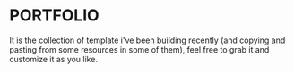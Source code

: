 # PORTFOLIO

It is the collection of template i've been building recently (and copying and pasting from some resources in some of them), feel free to grab it and customize it as you like.
